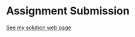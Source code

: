 # Assignment Submission


[See my solution web page](https://samay2933.github.io/Single-Page-Web-Applications-with-AngularJS/Module4/index.html#!/)
